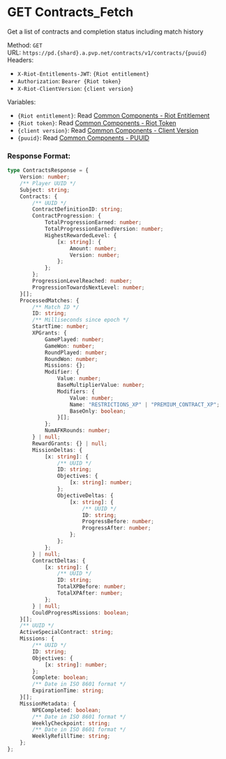 <!--

This file is automatically generated!
Do not edit it directly!
See https://github.com/techchrism/valorant-api-docs/blob/trunk/contributing.md for more information.

-->

# GET Contracts_Fetch

Get a list of contracts and completion status including match history  


Method: `GET`  
URL: `https://pd.{shard}.a.pvp.net/contracts/v1/contracts/{puuid}`  
Headers:
 - `X-Riot-Entitlements-JWT`: `{Riot entitlement}`
 - `Authorization`: `Bearer {Riot token}`
 - `X-Riot-ClientVersion`: `{client version}`

Variables:
 - `{Riot entitlement}`: Read [Common Components - Riot Entitlement](../common-components.md#riot-entitlement)
 - `{Riot token}`: Read [Common Components - Riot Token](../common-components.md#riot-token)
 - `{client version}`: Read [Common Components - Client Version](../common-components.md#client-version)
 - `{puuid}`: Read [Common Components - PUUID](../common-components.md#puuid)


### Response Format:
```ts
type ContractsResponse = {
    Version: number;
    /** Player UUID */
    Subject: string;
    Contracts: {
        /** UUID */
        ContractDefinitionID: string;
        ContractProgression: {
            TotalProgressionEarned: number;
            TotalProgressionEarnedVersion: number;
            HighestRewardedLevel: {
                [x: string]: {
                    Amount: number;
                    Version: number;
                };
            };
        };
        ProgressionLevelReached: number;
        ProgressionTowardsNextLevel: number;
    }[];
    ProcessedMatches: {
        /** Match ID */
        ID: string;
        /** Milliseconds since epoch */
        StartTime: number;
        XPGrants: {
            GamePlayed: number;
            GameWon: number;
            RoundPlayed: number;
            RoundWon: number;
            Missions: {};
            Modifier: {
                Value: number;
                BaseMultiplierValue: number;
                Modifiers: {
                    Value: number;
                    Name: "RESTRICTIONS_XP" | "PREMIUM_CONTRACT_XP";
                    BaseOnly: boolean;
                }[];
            };
            NumAFKRounds: number;
        } | null;
        RewardGrants: {} | null;
        MissionDeltas: {
            [x: string]: {
                /** UUID */
                ID: string;
                Objectives: {
                    [x: string]: number;
                };
                ObjectiveDeltas: {
                    [x: string]: {
                        /** UUID */
                        ID: string;
                        ProgressBefore: number;
                        ProgressAfter: number;
                    };
                };
            };
        } | null;
        ContractDeltas: {
            [x: string]: {
                /** UUID */
                ID: string;
                TotalXPBefore: number;
                TotalXPAfter: number;
            };
        } | null;
        CouldProgressMissions: boolean;
    }[];
    /** UUID */
    ActiveSpecialContract: string;
    Missions: {
        /** UUID */
        ID: string;
        Objectives: {
            [x: string]: number;
        };
        Complete: boolean;
        /** Date in ISO 8601 format */
        ExpirationTime: string;
    }[];
    MissionMetadata: {
        NPECompleted: boolean;
        /** Date in ISO 8601 format */
        WeeklyCheckpoint: string;
        /** Date in ISO 8601 format */
        WeeklyRefillTime: string;
    };
};
```

